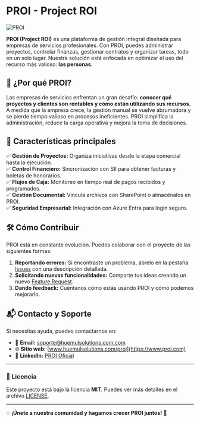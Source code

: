 # PROI - Project ROI

![PROI](https://huemulsolutions.com/proi)  

**PROI (Project ROI)** es una plataforma de gestión integral diseñada para empresas de servicios profesionales. Con PROI, puedes administrar proyectos, controlar finanzas, gestionar contratos y organizar tareas, todo en un solo lugar. Nuestra solución está enfocada en optimizar el uso del recurso más valioso: **las personas**.

## 🚀 ¿Por qué PROI?
Las empresas de servicios enfrentan un gran desafío: **conocer qué proyectos y clientes son rentables y cómo están utilizando sus recursos.** A medida que la empresa crece, la gestión manual se vuelve abrumadora y se pierde tiempo valioso en procesos ineficientes. PROI simplifica la administración, reduce la carga operativa y mejora la toma de decisiones.

## 🎯 Características principales
✅ **Gestión de Proyectos:** Organiza iniciativas desde la etapa comercial hasta la ejecución.  
✅ **Control Financiero:** Sincronización con SII para obtener facturas y boletas de honorarios.  
✅ **Flujos de Caja:** Monitoreo en tiempo real de pagos recibidos y programados.  
✅ **Gestión Documental:** Vincula archivos con SharePoint o almacénalos en PROI.  
✅ **Seguridad Empresarial:** Integración con Azure Entra para login seguro.  

## 🛠️ Cómo Contribuir
PROI está en constante evolución. Puedes colaborar con el proyecto de las siguientes formas:

1. **Reportando errores:** Si encontraste un problema, ábrelo en la pestaña [Issues](https://github.com/HuemulSolutions/PROI/issues) con una descripción detallada.
2. **Solicitando nuevas funcionalidades:** Comparte tus ideas creando un nuevo [Feature Request](https://github.com/HuemulSolutions/PROI/issues).
3. **Dando feedback:** Cuéntanos cómo estás usando PROI y cómo podemos mejorarlo.

## 📬 Contacto y Soporte
Si necesitas ayuda, puedes contactarnos en:
- 📧 **Email:** soporte@huemulsolutions.com.com  
- 🌐 **Sitio web:** [www.huemulsolutions.com/proi](https://www.proi.com)  
- 📢 **LinkedIn:** [PROI Oficial](https://www.linkedin.com/company/proi)

---

### 📜 Licencia
Este proyecto está bajo la licencia **MIT**. Puedes ver más detalles en el archivo [LICENSE](LICENSE).

---

💡 **¡Únete a nuestra comunidad y hagamos crecer PROI juntos!** 🚀

